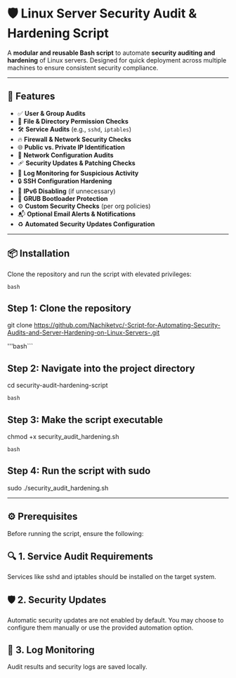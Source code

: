 # 🛡️ Linux Server Security Audit & Hardening Script

A **modular and reusable Bash script** to automate **security auditing and hardening** of Linux servers. Designed for quick deployment across multiple machines to ensure consistent security compliance.

---

## 🚀 Features

- ✅ **User & Group Audits**  
- 🔐 **File & Directory Permission Checks**  
- 🛠️ **Service Audits** (e.g., `sshd`, `iptables`)  
- 🔥 **Firewall & Network Security Checks**  
- 🌐 **Public vs. Private IP Identification**  
- 🧩 **Network Configuration Audits**  
- 🩹 **Security Updates & Patching Checks**  
- 📜 **Log Monitoring for Suspicious Activity**  
- 🔒 **SSH Configuration Hardening**  
- 🚫 **IPv6 Disabling** (if unnecessary)  
- 🧷 **GRUB Bootloader Protection**  
- ⚙️ **Custom Security Checks** (per org policies)  
- 📬 **Optional Email Alerts & Notifications**  
- ♻️ **Automated Security Updates Configuration**  

---

## 📦 Installation

Clone the repository and run the script with elevated privileges:

```bash```
## Step 1: Clone the repository
git clone https://github.com/Nachiketvc/-Script-for-Automating-Security-Audits-and-Server-Hardening-on-Linux-Servers-.git

'''bash```
## Step 2: Navigate into the project directory
cd security-audit-hardening-script

```bash```
## Step 3: Make the script executable
chmod +x security_audit_hardening.sh

```bash```
## Step 4: Run the script with sudo
sudo ./security_audit_hardening.sh

-------------------------------------------------------------------------------------------------------------------------------------------------


## ⚙️ Prerequisites
Before running the script, ensure the following:

## 🔍 1. Service Audit Requirements
Services like sshd and iptables should be installed on the target system.

## 🛡️ 2. Security Updates
Automatic security updates are not enabled by default.
You may choose to configure them manually or use the provided automation option.

## 📁 3. Log Monitoring
Audit results and security logs are saved locally.
